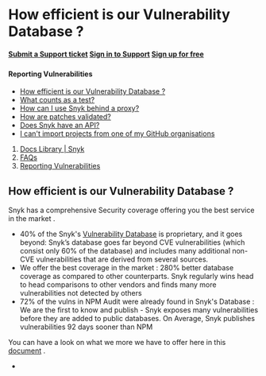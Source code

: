 # How efficient is our Vulnerability Database ?

####  [Submit a Support ticket](https://support.snyk.io/hc/en-us/requests/new) [Sign in to Support](https://support.snyk.io/hc/en-us/signin) [Sign up for free](https://snyk.io/login?cta=sign-up&loc=nav&page=support_docs_page)

###  [ ]() <a id="category-name"></a>

#### Reporting Vulnerabilities

* [ How efficient is our Vulnerability Database ?](/hc/en-us/articles/360003968978-How-efficient-is-our-Vulnerability-Database-)
* [ What counts as a test?](/hc/en-us/articles/360000925418-What-counts-as-a-test-)
* [ How can I use Snyk behind a proxy?](/hc/en-us/articles/360000925358-How-can-I-use-Snyk-behind-a-proxy-)
* [ How are patches validated?](/hc/en-us/articles/360000925338-How-are-patches-validated-)
* [ Does Snyk have an API?](/hc/en-us/articles/360000914857-Does-Snyk-have-an-API-)
* [ I can't import projects from one of my GitHub organisations](/hc/en-us/articles/360000914837-I-can-t-import-projects-from-one-of-my-GitHub-organisations)

1.  [Docs Library \| Snyk](/hc/en-us)
2.  [FAQs](/hc/en-us/categories/360000116697-FAQs)
3.  [Reporting Vulnerabilities](/hc/en-us/sections/360000239857-Reporting-Vulnerabilities)

##  How efficient is our Vulnerability Database ?

Snyk has a comprehensive Security coverage offering you the best service in the market .

* 40% of the Snyk's [Vulnerability Database](https://snyk.io/product/vulnerability-database/) is proprietary, and it goes beyond: Snyk’s database goes far beyond CVE vulnerabilities \(which consist only 60% of the database\) and includes many additional non-CVE vulnerabilities that are derived from several sources.
* We offer the best coverage in the market : 280% better database coverage as compared to other counterparts. Snyk regularly wins head to head comparisons to other vendors and finds many more vulnerabilities not detected by others
* 72% of the vulns in NPM Audit were already found in Snyk's Database : We are the first to know and publish - Snyk exposes many vulnerabilities before they are added to public databases. On Average, Snyk publishes vulnerabilities 92 days sooner than NPM

You can have a look on what we more we have to offer here in this [document](https://snyk.io/product/vulnerability-database/) .

* 
